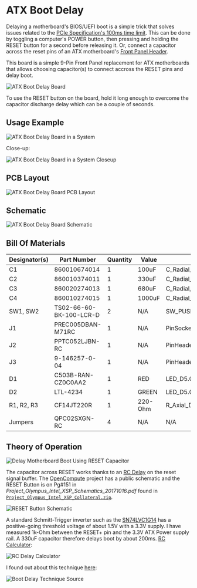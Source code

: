 # ATX Boot Delay

Delaying a motherboard's BIOS/UEFI boot is a simple trick that solves issues related to the [PCIe Specification's 100ms time limit](https://pcisig.com/specifications/ecr_ecn_process?speclib=100+ms). This can be done by toggling a computer's POWER button, then pressing and holding the RESET button for a second before releasing it. Or, connect a capacitor across the reset pins of an ATX motherboard's [Front Panel Header](https://www.intel.com/content/www/us/en/support/articles/000007309/intel-nuc.html).

This board is a simple 9-Pin Front Panel replacement for ATX motherboards that allows choosing capacitor(s) to connect accross the RESET pins and delay boot.

![ATX Boot Delay Board](img/ATX_Boot_Delay.jpg)

To use the RESET button on the board, hold it long enough to overcome the capacitor discharge delay which can be a couple of seconds.



## Usage Example

![ATX Boot Delay Board in a System](img/innova2_xdma_opencapi_with_3M_Cable.jpg)

Close-up:

![ATX Boot Delay Board in a System Closeup](img/ATX_Boot_Delay_In-System.jpg)



## PCB Layout

![ATX Boot Delay Board PCB Layout](img/ATX_Boot_Delay_PCB_Layout.png)



## Schematic

![ATX Boot Delay Board Schematic](img/ATX_Boot_Delay_Schematic.png)



## Bill Of Materials

| Designator(s) | Part Number             | Quantity | Value   | Footprint                         | Availability                                                                                                |
| ------------- | ----------------------- | -------- | ------- | --------------------------------- | ----------------------------------------------------------------------------------------------------------- |
| C1            | 860010674014            |        1 | 100uF   | C_Radial_D8.0mm_H11.5mm_P3.50mm   | [DigiKey](https://www.digikey.com/en/products/detail/w%C3%BCrth-elektronik/860010674014/5726913)            |
| C2            | 860010374011            |        1 | 330uF   | C_Radial_D8.0mm_H11.5mm_P3.50mm   | [DigiKey](https://www.digikey.com/en/products/detail/w%C3%BCrth-elektronik/860010374011/5726852)            |
| C3            | 860020274013            |        1 | 680uF   | C_Radial_D8.0mm_H11.5mm_P3.50mm   | [DigiKey](https://www.digikey.com/en/products/detail/w%C3%BCrth-elektronik/860020274013/5727150)            |
| C4            | 860010274015            |        1 | 1000uF  | C_Radial_D8.0mm_H11.5mm_P3.50mm   | [DigiKey](https://www.digikey.com/en/products/detail/w%C3%BCrth-elektronik/860010274015/5726956)            |
| SW1, SW2      | TS02-66-60-BK-100-LCR-D |        2 | N/A     | SW_PUSH_6mm                       | [DigiKey](https://www.digikey.com/en/products/detail/cui-devices/TS02-66-60-BK-100-LCR-D/15634327)          |
| J1            | PREC005DBAN-M71RC       |        1 | N/A     | PinSocket_2x05_P2.54mm_Horizontal | [DigiKey](https://www.digikey.com/en/products/detail/sullins-connector-solutions/PREC005DBAN-M71RC/2775649) |
| J2            | PPTC052LJBN-RC          |        1 | N/A     | PinHeader_2x05_P2.54mm_Horizontal | [DigiKey](https://www.digikey.com/en/products/detail/sullins-connector-solutions/PPTC052LJBN-RC/775977)     |
| J3            | 9-146257-0-04           |        1 | N/A     | PinHeader_2x04_P2.54mm_Vertical   | [DigiKey](https://www.digikey.com/en/products/detail/te-connectivity-amp-connectors/9-146257-0-04/1165365)  |
| D1            | C503B-RAN-CZ0C0AA2      |        1 | RED     | LED_D5.0mm                        | [DigiKey](https://www.digikey.com/en/products/detail/creeled-inc/C503B-RAN-CZ0C0AA2/6561762)                |
| D2            | LTL-4234                |        1 | GREEN   | LED_D5.0mm                        | [DigiKey](https://www.digikey.com/en/products/detail/liteon/LTL-4234/200373)                                |
| R1, R2, R3    | CF14JT220R              |        1 | 220-Ohm | R_Axial_DIN0207_L6.3mm_D2.5mm     | [DigiKey](https://www.digikey.com/en/products/detail/stackpole-electronics-inc/CF14JT220R/1741346)          |
| Jumpers       | QPC02SXGN-RC            |        4 | N/A     | N/A                               | [DigiKey](https://www.digikey.com/en/products/detail/sullins-connector-solutions/QPC02SXGN-RC/2618262)      |



## Theory of Operation

![Delay Motherboard Boot Using RESET Capacitor](img/Delay_Boot_Using_FrontPanelHeader_Capacitor.jpg)

The capacitor across RESET works thanks to an [RC Delay](https://en.wikipedia.org/wiki/RC_time_constant) on the reset signal buffer. The [OpenCompute](https://en.wikipedia.org/wiki/Open_Compute_Project) project has a public schematic and the RESET Button is on Pg#151 in *Project_Olympus_Intel_XSP_Schematics_20171016.pdf* found in [`Project_Olympus_Intel_XSP_Collateral.zip`](http://files.opencompute.org/oc/public.php?service=files&t=e969672c57d6e17647adea54f2c3e5a7&download).

![RESET Button Schematic](img/Server_Motherboard_RESET_Button_Schematic.png)

A standard Schmitt-Trigger inverter such as the [SN74LVC1G14](https://www.ti.com/lit/gpn/SN74LVC1G14) has a positive-going threshold voltage of about 1.5V with a 3.3V supply. I have measured 1k-Ohm between the RESET+ pin and the 3.3V ATX Power supply rail. A 330uF capacitor therefore delays boot by about 200ms. [RC Calculator](http://ladyada.net/library/rccalc.html):

![RC Delay Calculator](img/RC_Delay_Calculator.png)

I found out about this technique [here](https://hackaday.com/2018/02/17/catching-the-pcie-bus/):

![Boot Delay Technique Source](img/Delay_Boot_with_Capacitor_Across_PC_RESET.png)




